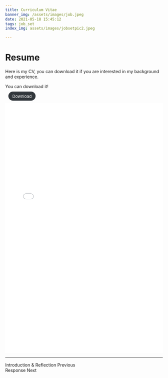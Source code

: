 ```yaml
---
title: Curriculum Vitae
banner_img: /assets/images/job.jpeg
date: 2021-05-18 15:45:12
tags: job_set 
index_img: assets/images/jobsetpic2.jpeg

---
```

# Resume

Here is my CV, you can download it if you are interested in my background and experience.   
<div><p>You can download it! <p> <a href="/assets/files/CV-converted.pdf" download="CV-converted.pdf" style="background: #32373c;border-radius: 2em;color: #fff;font-size: 13px;padding: .5em 1em;border: 0;margin-left: .75em;text-decoration: none;transition: all 0.2s ease-in-out 0s;" >Download<a/></div>


<object classid="clsid:CA8A9780-280D-11CF-A24D-444553540000" width="100%" height="100%" border="0"><!--IE--> 
      <param name="_Version" value="65539"> 
      <param name="_ExtentX" value="20108"> 
      <param name="_ExtentY" value="10866"> 
      <param name="_StockProps" value="0"> 
      <param name="SRC" value="/assets/files/CV-converted.pdf"> 
<embed src="/assets/files/CV-converted.pdf" width="100%" height="800" href="/assets/files/CV-converted.pdf"></embed><!--FF--> 
</object>

---

<div class="post-prevnext">
    <article class="post-prev col-6">
        <a href="/2021/05/17/introduction-and-reflection-on-the-job-set/" style="text-decoration: none;">
            <i class="iconfont icon-arrowleft"></i>
            <span class="hidden-mobile">Introduction & Reflection</span>
            <span class="visible-mobile">Previous</span>
        </a>
    </article>
    <article class="post-next col-6">
        <a href="/2021/05/20/response/" style="text-decoration: none;">
            <span class="hidden-mobile">Response</span>
            <span class="visible-mobile">Next</span>
            <i class="iconfont icon-arrowright"></i>
        </a>
    </article>
</div>

